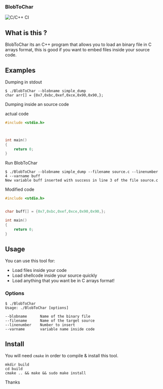 ### BlobToChar

![C/C++ CI](https://github.com/AandersonL/BlobToChar/workflows/C/C++%20CI/badge.svg)

## What is this ?

BlobToChar its an C++ program that allows you to load an binary file in C arrays format, this is good if you want to embed files inside your source code.


## Examples


Dumping in stdout
```shell
$ ./BlobToChar --blobname simple_dump
char arr[] = {0x7,0xbc,0xef,0xce,0x90,0x90,};
```
Dumping inside an source code

actual code
```cpp
#include <stdio.h>



int main()
{
    return 0;
}
```
Run BlobToChar
```shell
$ ./BlobToChar --blobname simple_dump --filename source.c --linenumber 4 --varname buff
New variable buff inserted with success in line 3 of the file source.c
```

Modified code
```cpp
#include <stdio.h>


char buff[] = {0x7,0xbc,0xef,0xce,0x90,0x90,};

int main()
{
    return 0;
}
```



## Usage


You can use this tool for: 
* Load files inside your code
* Load shellcode inside your source quickly
* Load anything that you want be in C arrays format!




### Options
```shell
$ ./BlobToChar
Usage: ./BlobToChar [options]

--blobname      Name of the binary file
--filename      Name of the target source
--linenumber    Number to insert
--varname       variable name inside code
```


## Install

You will need ```cmake``` in order to compile & install this tool.

```shell
mkdir build
cd build
cmake .. && make && sudo make install
```


Thanks 
